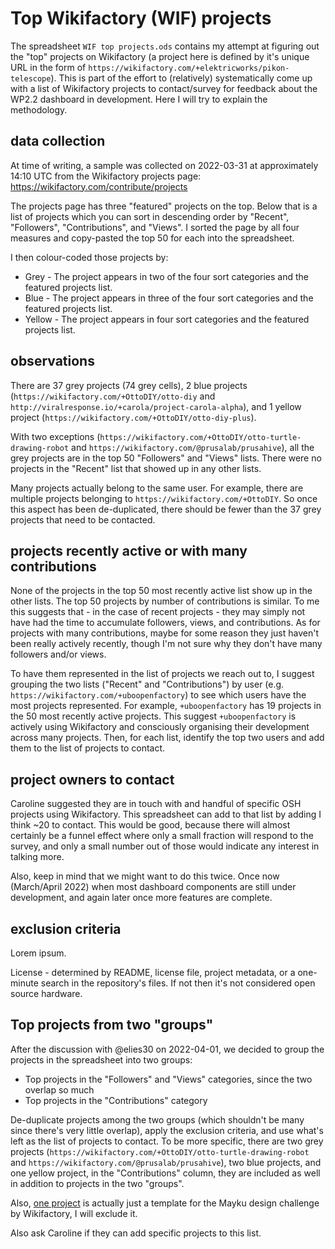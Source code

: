# Top Wikifactory (WIF) projects

The spreadsheet `WIF top projects.ods` contains my attempt at figuring out the "top" projects on Wikifactory (a project here is defined by it's unique URL in the form of `https://wikifactory.com/+elektricworks/pikon-telescope`). This is part of the effort to (relatively) systematically come up with a list of Wikifactory projects to contact/survey for feedback about the WP2.2 dashboard in development. Here I will try to explain the methodology.

## data collection

At time of writing, a sample was collected on 2022-03-31 at approximately 14:10 UTC from the Wikifactory projects page: https://wikifactory.com/contribute/projects

The projects page has three "featured" projects on the top. Below that is a list of projects which you can sort in descending order by "Recent", "Followers", "Contributions", and "Views". I sorted the page by all four measures and copy-pasted the top 50 for each into the spreadsheet.

I then colour-coded those projects by: 

* Grey - The project appears in two of the four sort categories and the featured projects list.
* Blue - The project appears in three of the four sort categories and the featured projects list.
* Yellow - The project appears in four sort categories and the featured projects list.

## observations

There are 37 grey projects (74 grey cells), 2 blue projects (`https://wikifactory.com/+OttoDIY/otto-diy` and `http://viralresponse.io/+carola/project-carola-alpha`), and 1 yellow project (`https://wikifactory.com/+OttoDIY/otto-diy-plus`).

With two exceptions (`https://wikifactory.com/+OttoDIY/otto-turtle-drawing-robot` and `https://wikifactory.com/@prusalab/prusahive`), all the grey projects are in the top 50 "Followers" and "Views" lists. There were no projects in the "Recent" list that showed up in any other lists.

Many projects actually belong to the same user. For example, there are multiple projects belonging to `https://wikifactory.com/+OttoDIY`. So once this aspect has been de-duplicated, there should be fewer than the 37 grey projects that need to be contacted.

## projects recently active or with many contributions

None of the projects in the top 50 most recently active list show up in the other lists. The top 50 projects by number of contributions is similar. To me this suggests that - in the case of recent projects - they may simply not have had the time to accumulate followers, views, and contributions. As for projects with many contributions, maybe for some reason they just haven't been really actively recently, though I'm not sure why they don't have many followers and/or views.

To have them represented in the list of projects we reach out to, I suggest grouping the two lists ("Recent" and "Contributions") by user (e.g. `https://wikifactory.com/+uboopenfactory`) to see which users have the most projects represented. For example, `+uboopenfactory` has 19 projects in the 50 most recently active projects. This suggest `+uboopenfactory` is actively using Wikifactory and consciously organising their development across many projects. Then, for each list, identify the top two users and add them to the list of projects to contact.

## project owners to contact

Caroline suggested they are in touch with and handful of specific OSH projects using Wikifactory. This spreadsheet can add to that list by adding I think ~20 to contact. This would be good, because there will almost certainly be a funnel effect where only a small fraction will respond to the survey, and only a small number out of those would indicate any interest in talking more.

Also, keep in mind that we might want to do this twice. Once now (March/April 2022) when most dashboard components are still under development, and again later once more features are complete.

## exclusion criteria

Lorem ipsum.

License - determined by README, license file, project metadata, or a one-minute search in the repository's files. If not then it's not considered open source hardware.

## Top projects from two "groups"

After the discussion with @elies30 on 2022-04-01, we decided to group the projects in the spreadsheet into two groups: 

* Top projects in the "Followers" and "Views" categories, since the two overlap so much
* Top projects in the "Contributions" category

De-duplicate projects among the two groups (which shouldn't be many since there's very little overlap), apply the exclusion criteria, and use what's left as the list of projects to contact. To be more specific, there are two grey projects (`https://wikifactory.com/+OttoDIY/otto-turtle-drawing-robot` and `https://wikifactory.com/@prusalab/prusahive`), two blue projects, and one yellow project, in the "Contributions" column, they are included as well in addition to projects in the two "groups".

Also, [one project](https://wikifactory.com/+wikifactory/mayku-challenge-template) is actually just a template for the Mayku design challenge by Wikifactory, I will exclude it.

Also ask Caroline if they can add specific projects to this list.